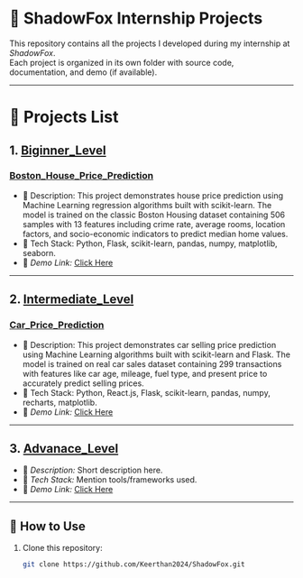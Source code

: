 # 🚀 ShadowFox Internship Projects

This repository contains all the projects I developed during my internship at *ShadowFox*.  
Each project is organized in its own folder with source code, documentation, and demo (if available).

---

# 📂 Projects List

## 1. [Biginner_Level](./Project1/)
### [Boston_House_Price_Prediction](./BostonHousePricePrediction/)
- 🔹 Description: This project demonstrates house price prediction using Machine Learning regression algorithms built with scikit-learn. The model is trained on the classic Boston Housing dataset containing 506 samples with 13 features including crime rate, average rooms, location factors, and socio-economic indicators to predict median home values.
- 🔹 Tech Stack: Python, Flask, scikit-learn, pandas, numpy, matplotlib, seaborn.
- 🔹 *Demo Link:* [Click Here](https://drive.google.com/file/d/1EHvcPh8NZq3ovtObyPjRer71lbKOLwYc/view?usp=sharing)

---

## 2. [Intermediate_Level](./Project2/)
### [Car_Price_Prediction](./CarPricePrediction/)
- 🔹 Description: This project demonstrates car selling price prediction using Machine Learning algorithms built with scikit-learn and Flask. The model is trained on real car sales dataset containing 299 transactions with features like car age, mileage, fuel type, and present price to accurately predict selling prices.
- 🔹 Tech Stack: Python, React.js, Flask, scikit-learn, pandas, numpy, recharts, matplotlib.
- 🔹 *Demo Link:* [Click Here](https://drive.google.com/file/d/1gy1FKyqdZ2WNVdK6wUS4w9kGO8acoThj/view?usp=sharing)

---

## 3. [Advanace_Level](./Project3/)
- 🔹 *Description:* Short description here.
- 🔹 *Tech Stack:* Mention tools/frameworks used.
- 🔹 *Demo Link:* [Click Here](https://your-webapp-link.com)

---

## 📖 How to Use
1. Clone this repository:
   ```bash
   git clone https://github.com/Keerthan2024/ShadowFox.git
   ```
   
